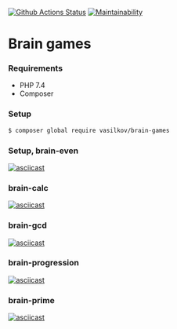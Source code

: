 [![Github Actions Status](https://github.com/VasilkovDmitriy/php-project-lvl1/workflows/PHP%20CI/badge.svg)](https://github.com/VasilkovDmitriy/php-project-lvl1/actions)
[![Maintainability](https://api.codeclimate.com/v1/badges/bac5118797ca380baec7/maintainability)](https://codeclimate.com/github/VasilkovDmitriy/php-project-lvl1/maintainability)

# Brain games

### Requirements

  * PHP 7.4
  * Composer

### Setup

```sh
$ composer global require vasilkov/brain-games
```
### Setup, brain-even 
[![asciicast](https://asciinema.org/a/oy0BAiyiB4nb8bwIiImwfdtW4.svg)](https://asciinema.org/a/oy0BAiyiB4nb8bwIiImwfdtW4)

### brain-calc
[![asciicast](https://asciinema.org/a/DNwwksz8kIFAz51RWcobOlGOM.svg)](https://asciinema.org/a/DNwwksz8kIFAz51RWcobOlGOM)

### brain-gcd
[![asciicast](https://asciinema.org/a/BNNtj0mLd6NoALw4PP9wbCvqQ.svg)](https://asciinema.org/a/BNNtj0mLd6NoALw4PP9wbCvqQ)

### brain-progression
[![asciicast](https://asciinema.org/a/AbOF66jpAyZ4jqRsfXsG0hJ22.svg)](https://asciinema.org/a/AbOF66jpAyZ4jqRsfXsG0hJ22)

### brain-prime
[![asciicast](https://asciinema.org/a/fyq3VgjTnJJyyQlrlK2tnwAgR.svg)](https://asciinema.org/a/fyq3VgjTnJJyyQlrlK2tnwAgR)
